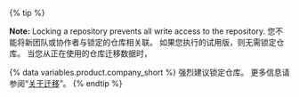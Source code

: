 {% tip %}

**Note:** Locking a repository prevents all write access to the repository. 您不能将新团队或协作者与锁定的仓库相关联。
如果您执行的试用版，则无需锁定仓库。 当您从正在使用的仓库迁移数据时，

{% data variables.product.company_short %} 强烈建议锁定仓库。 更多信息请参阅“[关于迁移](/enterprise/admin/migrations/about-migrations#types-of-migrations)”。
{% endtip %}
